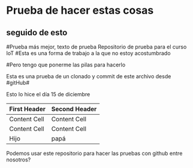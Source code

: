 # Prueba de hacer estas cosas #

 ## seguido de esto ##
#Prueba más mejor, texto de prueba
Repositorio de prueba para el curso IoT
#Esta es una forma de trabajo a la que no estoy acostumbrado

#Pero tengo que ponerme las pilas para hacerlo

Esta es una prueba de un clonado y commit de este archivo desde #gitHub#

Esto lo hice el día 15 de diciembre

First Header  | Second Header
------------- | -------------
Content Cell  | Content Cell
Content Cell  | Content Cell
Hijo          | papá


Podemos usar este repositorio para hacer las pruebas con github entre nosotros?
